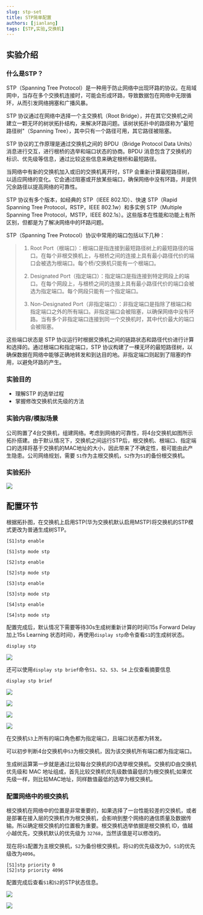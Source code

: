 ```yaml
---
slug: stp-set
title: STP简单配置
authors: [jianlang]
tags: [STP,实验,交换机]
---
```




## 实验介绍

### 什么是STP？

STP（Spanning Tree Protocol）是一种用于防止网络中出现环路的协议。在局域网中，当存在多个交换机连接时，可能会形成环路，导致数据包在网络中无限循环，从而引发网络拥塞和广播风暴。

<!--truncate-->

STP 协议通过在网络中选择一个主交换机（Root Bridge），并在其它交换机之间建立一颗无环的树状拓扑结构，来解决环路问题。该树状拓扑中的路径称为"最短路径树"（Spanning Tree），其中只有一个路径可用，其它路径被阻塞。

STP 协议的工作原理是通过交换机之间的 BPDU（Bridge Protocol Data Units）消息进行交互，进行根桥的选举和端口状态的协商。BPDU 消息包含了交换机的标识、优先级等信息，通过比较这些信息来确定根桥和最短路径。

当网络中有新的交换机加入或旧的交换机离开时，STP 会重新计算最短路径树，以适应网络的变化。它会通过阻塞或开放某些端口，确保网络中没有环路，并提供冗余路径以提高网络的可靠性。

STP 协议有多个版本，如经典的 STP（IEEE 802.1D）、快速 STP（Rapid Spanning Tree Protocol，RSTP，IEEE 802.1w）和多实例 STP（Multiple Spanning Tree Protocol，MSTP，IEEE 802.1s）。这些版本在性能和功能上有所区别，但都是为了解决网络中的环路问题。

STP（Spanning Tree Protocol）协议中常用的端口包括以下几种：

> 1. Root Port（根端口）：根端口是指连接到最短路径树上的最短路径的端口。在每个非根交换机上，与根桥之间的连接上具有最小路径代价的端口会被选为根端口。每个桥/交换机只能有一个根端口。
>
>    
>
> 2. Designated Port（指定端口）：指定端口是指连接到特定网段上的端口。在每个网段上，与根桥之间的连接上具有最小路径代价的端口会被选为指定端口。每个网段只能有一个指定端口。
>
>    
>
> 3. Non-Designated Port（非指定端口）：非指定端口是指除了根端口和指定端口之外的所有端口。非指定端口会被阻塞，以确保网络中没有环路。当有多个非指定端口连接到同一个交换机时，其中代价最大的端口会被阻塞。
>
>    

这些端口状态是 STP 协议运行时根据交换机之间的链路状态和路径代价进行计算和选择的。通过根端口和指定端口，STP 协议构建了一棵无环的最短路径树，以确保数据在网络中能够正确地转发和到达目的地。非指定端口则起到了阻塞的作用，以避免环路的产生。

### 实验目的

- 理解STP 的选举过程
- 掌握修改交换机优先级的方法

### 实验内容/模拟场景

公司购置了4台交换机，组建网络。考虑到网络的可靠性，将4台交换机如图所示拓扑搭建。由于默认情况下，交换机之间运行STP后，根交换机、根端口、指定端口的选择将基于交换机的MAC地址的大小，因此带来了不确定性，极可能由此产生隐患。公司网络规划，需要 `S1`作为主根交换机，`S2`作为`S1`的备份根交换机。

### 实验拓扑

![](1.png)

## 配置环节

根据拓扑图，在交换机上启用STP(华为交换机默认启用MSTP)将交换机的STP模式更改为普通生成树STP。

~~~
[S1]stp enable

[S1]stp mode stp

[S2]stp enable

[S2]stp mode stp

[S3]stp enable

[S3]stp mode stp

[S4]stp enable

[S4]stp mode stp
~~~

配置完成后，默认情况下需要等待30s生成树重新计算的时间(15s Forward Delay加上15s Learning 状态时间)，再使用`display stp`命令查看`S1`的生成树状态。

```
display stp
```

![](2.png)

还可以使用`display stp brief`命令`S1`、`S2`、`S3`、`S4` 上仅查看摘要信息

```
display stp brief
```

![](3.png)

![](4.png)

![](5.png)

![](6.png)

在交换机`S3`上所有的端口角色都为指定端口，且端口状态都为转发。

可以初步判断4台交换机中`S3`为根交换机，因为该交换机所有端口都为指定端口。

生成树运算第一步就是通过比较每台交换机的ID选举根交换机。交换机ID由交换机优先级和 MAC 地址组成，首先比较交换机优先级数值最低的为根交换机;如果优先级一样，则比较MAC地址，同样数值最低的选举为根交换机。

### 配置网络中的根交换机

根交换机在网络中的位置是非常重要的，如果选择了一台性能较差的交换机，或者是部署在接入层的交换机作为根交换机，会影响到整个网络的通信质量及数据传输。所以确定根交换机的位置极为重要。根交换机选举依据是根交换机 ID，值越小越优先，交换机默认的优先级为 `32768`，当然该值是可以修改的。

现在将`S1`配置为主根交换机，`S2`为备份根交换机，将`S2`的优先级改为0，`S1`的优先级改为`4096`。

```
[S1]stp priority 0
[S2]stp priority 4096
```

配置完成后查看`S1`和`S2`的STP状态信息。

![](7.png)

![](8.png)